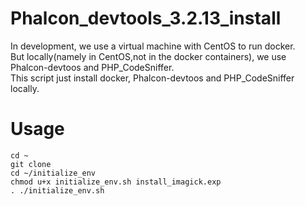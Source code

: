 # Phalcon_devtools_3.2.13_install
>
In development, we use a virtual machine with CentOS to run docker.  
But locally(namely in CentOS,not in the docker containers), we use Phalcon-devtoos and PHP_CodeSniffer.  
This script just install docker, Phalcon-devtoos and PHP_CodeSniffer locally.  

# Usage
```
cd ~
git clone 
cd ~/initialize_env
chmod u+x initialize_env.sh install_imagick.exp
. ./initialize_env.sh

```
